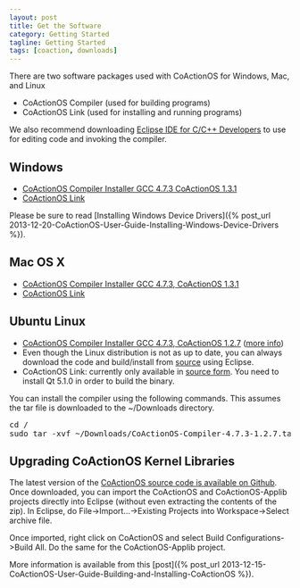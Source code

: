 ```yaml
---
layout: post
title: Get the Software
category: Getting Started
tagline: Getting Started
tags: [coaction, downloads]
---
```


There are two software packages used with CoActionOS for Windows, Mac, and Linux

- CoActionOS Compiler (used for building programs)
- CoActionOS Link (used for installing and running programs)

We also recommend downloading [Eclipse IDE for C/C++ Developers](http://www.eclipse.org/downloads/) to use for editing code and invoking the compiler.

## Windows

* [CoActionOS Compiler Installer GCC 4.7.3 CoActionOS 1.3.1](https://dl.dropboxusercontent.com/u/33863234/CoActionOS/win/CoActionOS-Compiler-Installer-4.7.3-1.3.1.exe)
* [CoActionOS Link](https://github.com/CoActionOS/CoActionOS-Desktop/releases)

Please be sure to read [Installing Windows Device Drivers]({% post_url 2013-12-20-CoActionOS-User-Guide-Installing-Windows-Device-Drivers %}).

## Mac OS X

* [CoActionOS Compiler Installer GCC 4.7.3, CoActionOS 1.3.1](https://dl.dropboxusercontent.com/u/33863234/CoActionOS/macosx/CoActionOS-Compiler-4.7.3-1.3.1.pkg)
* [CoActionOS Link](https://github.com/CoActionOS/CoActionOS-Desktop/releases)

## Ubuntu Linux

* [CoActionOS Compiler Installer GCC 4.7.3, CoActionOS 1.2.7](https://dl.dropboxusercontent.com/u/33863234/CoActionOS/linux/CoActionOS-Compiler-4.7.3-1.2.7.tar.gz) ([more info](https://www.coactionos.com/redmine/boards/3/topics/5))
* Even though the Linux distribution is not as up to date, you can always download the code and build/install from [source](https://github.com/CoActionOS/CoActionOS) using Eclipse.
* CoActionOS Link: currently only available in [source form](https://github.com/CoActionOS/CoActionOS-Desktop). You need to install Qt 5.1.0 in order to build the binary.

You can install the compiler using the following commands. This assumes the tar file is downloaded to the ~/Downloads directory.

<pre>
cd /
sudo tar -xvf ~/Downloads/CoActionOS-Compiler-4.7.3-1.2.7.tar.gz
</pre>

## Upgrading CoActionOS Kernel Libraries

The latest version of the [CoActionOS source code is available on Github](https://github.com/CoActionOS/CoActionOS-Public).  Once downloaded, you can import the CoActionOS and CoActionOS-Applib projects directly into Eclipse (without even extracting the contents of the zip).  In Eclipse, do File->Import...->Existing Projects into Workspace->Select archive file.

Once imported, right click on CoActionOS and select Build Configurations->Build All.  Do the same for the CoActionOS-Applib project.

More information is available from this [post]({% post_url 2013-12-15-CoActionOS-User-Guide-Building-and-Installing-CoActionOS %}).